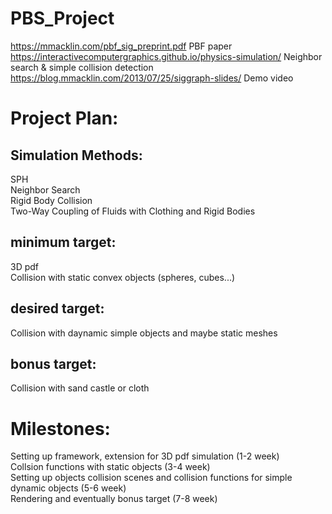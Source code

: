 # PBS_Project

https://mmacklin.com/pbf_sig_preprint.pdf PBF paper \
https://interactivecomputergraphics.github.io/physics-simulation/ Neighbor search & simple collision detection \
https://blog.mmacklin.com/2013/07/25/siggraph-slides/ Demo video

# Project Plan: 

## Simulation Methods: 
  SPH \
  Neighbor Search \
  Rigid Body Collision \
  Two-Way Coupling of Fluids with Clothing and Rigid Bodies 

## minimum target: 
  3D pdf \
  Collision with static convex objects (spheres, cubes...) 
## desired target: 
  Collision with daynamic simple objects and maybe static meshes 
## bonus target: 
  Collision with sand castle or cloth 
  
# Milestones: 

Setting up framework, extension for 3D pdf simulation (1-2 week) \
Collsion functions with static objects (3-4 week) \
Setting up objects collision scenes and collision functions for simple dynamic objects (5-6 week) \
Rendering and eventually bonus target (7-8 week)
